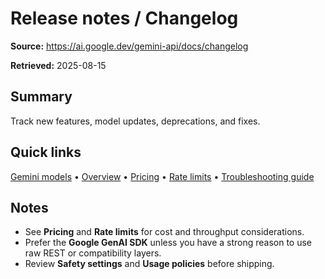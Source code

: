# Release notes / Changelog

**Source:** https://ai.google.dev/gemini-api/docs/changelog

**Retrieved:** 2025-08-15

## Summary
Track new features, model updates, deprecations, and fixes.

## Quick links
[Gemini models](models.md) • [Overview](overview.md) • [Pricing](pricing.md) • [Rate limits](rate-limits.md) • [Troubleshooting guide](troubleshooting.md)

## Notes
- See **Pricing** and **Rate limits** for cost and throughput considerations.
- Prefer the **Google GenAI SDK** unless you have a strong reason to use raw REST or compatibility layers.
- Review **Safety settings** and **Usage policies** before shipping.
